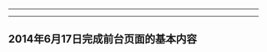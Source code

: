 -----------------
-----------------
2014年6月17日完成前台页面的基本内容
-------------------------------------------------------------------------------------------------------------------------------------
